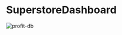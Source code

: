 # SuperstoreDashboard

![profit-db](https://user-images.githubusercontent.com/88853963/220464159-052f2461-f61d-4e41-a81c-321fd194ca85.png)
